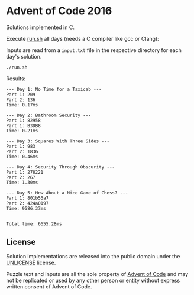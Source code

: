 # Advent of Code 2016

Solutions implemented in C.

Execute [run.sh](run.sh) all days (needs a C compiler like gcc or Clang):

Inputs are read from a `input.txt` file in the respective directory for each day's solution.

```sh 
./run.sh 
```

Results:

```
--- Day 1: No Time for a Taxicab ---
Part 1: 209
Part 2: 136
Time: 0.17ms

--- Day 2: Bathroom Security ---
Part 1: 82958
Part 1: B3DB8
Time: 0.21ms

--- Day 3: Squares With Three Sides ---
Part 1: 983
Part 2: 1836
Time: 0.46ms

--- Day 4: Security Through Obscurity ---
Part 1: 278221
Part 2: 267
Time: 1.30ms

--- Day 5: How About a Nice Game of Chess? ---
Part 1: 801b56a7
Part 2: 424a0197
Time: 9586.37ms


Total time: 6655.28ms
```

## License

Solution implementations are released into the public domain under the [UNLICENSE](/UNLICENSE) license.

Puzzle text and inputs are all the sole property of [Advent of Code](https://adventofcode.com/) and may not be replicated or used by any other person or entity without express written consent of Advent of Code.